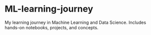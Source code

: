 # ML-learning-journey
My learning journey in Machine Learning and Data Science. Includes hands-on notebooks, projects, and concepts.

